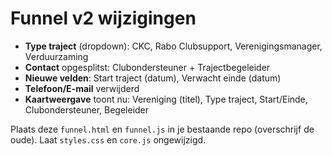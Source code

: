 # Funnel v2 wijzigingen
- **Type traject** (dropdown): CKC, Rabo Clubsupport, Verenigingsmanager, Verduurzaming
- **Contact** opgesplitst: Clubondersteuner + Trajectbegeleider
- **Nieuwe velden**: Start traject (datum), Verwacht einde (datum)
- **Telefoon/E-mail** verwijderd
- **Kaartweergave** toont nu: Vereniging (titel), Type traject, Start/Einde, Clubondersteuner, Begeleider

Plaats deze `funnel.html` en `funnel.js` in je bestaande repo (overschrijf de oude). Laat `styles.css` en `core.js` ongewijzigd.
